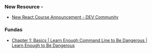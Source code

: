 ### New Resource -
- [New React Course Announcement - DEV Community](https://dev.to/theodinproject/new-react-course-announcement-2a6f)
### Fundas 
- [Chapter 1: Basics | Learn Enough Command Line to Be Dangerous | Learn Enough to Be Dangerous](https://www.learnenough.com/command-line-tutorial)

